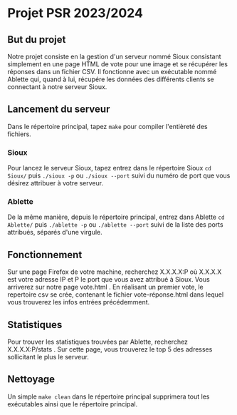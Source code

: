 # Projet PSR 2023/2024

## But du projet

Notre projet consiste en la gestion d'un serveur nommé Sioux consistant simplement en une page HTML de vote pour une image et se récupérer les réponses dans un fichier CSV. Il fonctionne avec un exécutable nommé Ablette qui, quand à lui, récupére les données des différents clients se connectant à notre serveur Sioux.

## Lancement du serveur

Dans le répertoire principal, tapez ```make``` pour compiler l'entièreté des fichiers.

### Sioux

Pour lancez le serveur Sioux, tapez entrez dans le répertoire Sioux ```cd Sioux/``` puis ```./sioux -p``` ou ```./sioux --port``` suivi du numéro de port que vous désirez attribuer à votre serveur.

### Ablette

De la même manière, depuis le répertoire principal, entrez dans Ablette ```cd Ablette/``` puis ```./ablette -p``` ou ```./ablette --port``` suivi de la liste des ports attribués, séparés d'une virgule.

## Fonctionnement

Sur une page Firefox de votre machine, recherchez X.X.X.X:P où X.X.X.X est votre adresse IP et P le port que vous avez attribué à Sioux. Vous arriverez sur notre page vote.html . En réalisant un premier vote, le repertoire csv se crée, contenant le fichier vote-réponse.html dans lequel vous trouverez les infos entrées précédemment.

## Statistiques

Pour trouver les statistiques trouvées par Ablette, recherchez X.X.X.X:P/stats . Sur cette page, vous trouverez le top 5 des adresses sollicitant le plus le serveur.

## Nettoyage

Un simple ```make clean``` dans le répertoire principal supprimera tout les exécutables ainsi que le répertoire principal. 
